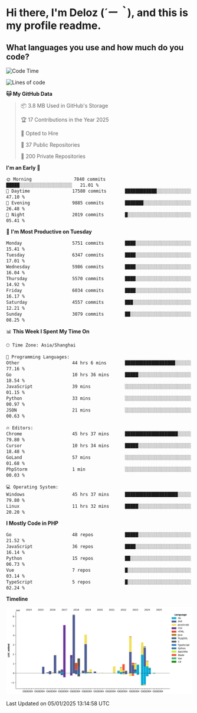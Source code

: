 # **Hi there, I'm Deloz (*´ー｀*), and this is my profile readme.**

## **What languages you use and how much do you code?**

<!--START_SECTION:waka-->
![Code Time](http://img.shields.io/badge/Code%20Time-5%2C434%20hrs%2039%20mins-blue)

![Lines of code](https://img.shields.io/badge/From%20Hello%20World%20I%27ve%20Written-42.0%20million%20lines%20of%20code-blue)

**🐱 My GitHub Data** 

> 📦 3.8 MB Used in GitHub's Storage 
 > 
> 🏆 17 Contributions in the Year 2025
 > 
> 💼 Opted to Hire
 > 
> 📜 37 Public Repositories 
 > 
> 🔑 200 Private Repositories 
 > 
**I'm an Early 🐤** 

```text
🌞 Morning                7840 commits        █████░░░░░░░░░░░░░░░░░░░░   21.01 % 
🌆 Daytime                17580 commits       ████████████░░░░░░░░░░░░░   47.10 % 
🌃 Evening                9885 commits        ███████░░░░░░░░░░░░░░░░░░   26.48 % 
🌙 Night                  2019 commits        █░░░░░░░░░░░░░░░░░░░░░░░░   05.41 % 
```
📅 **I'm Most Productive on Tuesday** 

```text
Monday                   5751 commits        ████░░░░░░░░░░░░░░░░░░░░░   15.41 % 
Tuesday                  6347 commits        ████░░░░░░░░░░░░░░░░░░░░░   17.01 % 
Wednesday                5986 commits        ████░░░░░░░░░░░░░░░░░░░░░   16.04 % 
Thursday                 5570 commits        ████░░░░░░░░░░░░░░░░░░░░░   14.92 % 
Friday                   6034 commits        ████░░░░░░░░░░░░░░░░░░░░░   16.17 % 
Saturday                 4557 commits        ███░░░░░░░░░░░░░░░░░░░░░░   12.21 % 
Sunday                   3079 commits        ██░░░░░░░░░░░░░░░░░░░░░░░   08.25 % 
```


📊 **This Week I Spent My Time On** 

```text
🕑︎ Time Zone: Asia/Shanghai

💬 Programming Languages: 
Other                    44 hrs 6 mins       ███████████████████░░░░░░   77.16 % 
Go                       10 hrs 36 mins      █████░░░░░░░░░░░░░░░░░░░░   18.54 % 
JavaScript               39 mins             ░░░░░░░░░░░░░░░░░░░░░░░░░   01.15 % 
Python                   33 mins             ░░░░░░░░░░░░░░░░░░░░░░░░░   00.97 % 
JSON                     21 mins             ░░░░░░░░░░░░░░░░░░░░░░░░░   00.63 % 

🔥 Editors: 
Chrome                   45 hrs 37 mins      ████████████████████░░░░░   79.80 % 
Cursor                   10 hrs 34 mins      █████░░░░░░░░░░░░░░░░░░░░   18.48 % 
GoLand                   57 mins             ░░░░░░░░░░░░░░░░░░░░░░░░░   01.68 % 
PhpStorm                 1 min               ░░░░░░░░░░░░░░░░░░░░░░░░░   00.03 % 

💻 Operating System: 
Windows                  45 hrs 37 mins      ████████████████████░░░░░   79.80 % 
Linux                    11 hrs 32 mins      █████░░░░░░░░░░░░░░░░░░░░   20.20 % 
```

**I Mostly Code in PHP** 

```text
Go                       48 repos            █████░░░░░░░░░░░░░░░░░░░░   21.52 % 
JavaScript               36 repos            ████░░░░░░░░░░░░░░░░░░░░░   16.14 % 
Python                   15 repos            ██░░░░░░░░░░░░░░░░░░░░░░░   06.73 % 
Vue                      7 repos             █░░░░░░░░░░░░░░░░░░░░░░░░   03.14 % 
TypeScript               5 repos             █░░░░░░░░░░░░░░░░░░░░░░░░   02.24 % 
```



**Timeline**

![Lines of Code chart](https://raw.githubusercontent.com/deloz/deloz/main/assets/bar_graph.png)


 Last Updated on 05/01/2025 13:14:58 UTC
<!--END_SECTION:waka-->
